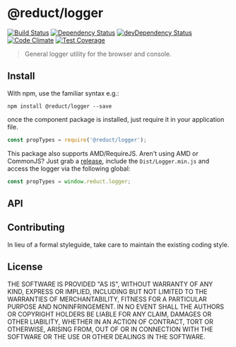 # @reduct/logger
[![Build Status](https://travis-ci.org/reduct/logger.svg)](https://travis-ci.org/reduct/logger) [![Dependency Status](https://david-dm.org/reduct/logger.svg)](https://david-dm.org/reduct/logger) [![devDependency Status](https://david-dm.org/reduct/logger/dev-status.svg)](https://david-dm.org/reduct/logger#info=devDependencies) [![Code Climate](https://codeclimate.com/github/reduct/logger/badges/gpa.svg)](https://codeclimate.com/github/reduct/logger) [![Test Coverage](https://codeclimate.com/github/reduct/logger/badges/coverage.svg)](https://codeclimate.com/github/reduct/logger/coverage)

> General logger utility for the browser and console.


## Install
With npm, use the familiar syntax e.g.:
```shell
npm install @reduct/logger --save
```

once the component package is installed, just require it in your application file.
```js
const propTypes = require('@reduct/logger');
```

This package also supports AMD/RequireJS. Aren't using AMD or CommonJS? Just grab a [release](https://github.com/reduct/logger/releases), include the `Dist/Logger.min.js` and access the logger via the following global:
```js
const propTypes = window.reduct.logger;
```


## API


## Contributing
In lieu of a formal styleguide, take care to maintain the existing coding style.


## License
THE SOFTWARE IS PROVIDED "AS IS", WITHOUT WARRANTY OF ANY KIND, EXPRESS OR
IMPLIED, INCLUDING BUT NOT LIMITED TO THE WARRANTIES OF MERCHANTABILITY,
FITNESS FOR A PARTICULAR PURPOSE AND NONINFRINGEMENT. IN NO EVENT SHALL THE
AUTHORS OR COPYRIGHT HOLDERS BE LIABLE FOR ANY CLAIM, DAMAGES OR OTHER
LIABILITY, WHETHER IN AN ACTION OF CONTRACT, TORT OR OTHERWISE, ARISING FROM,
OUT OF OR IN CONNECTION WITH THE SOFTWARE OR THE USE OR OTHER DEALINGS IN
THE SOFTWARE.
